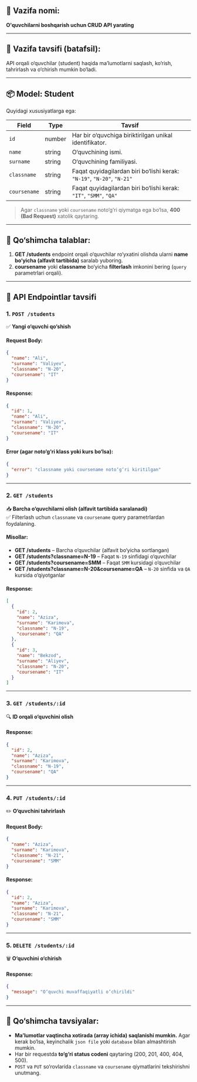## 🎯 **Vazifa nomi**:  
**O'quvchilarni boshqarish uchun CRUD API yarating**

---

## 📘 **Vazifa tavsifi (batafsil)**:
 
API orqali o‘quvchilar (student) haqida ma’lumotlarni saqlash, ko‘rish, tahrirlash va o‘chirish mumkin bo‘ladi.

---

## 📦 **Model: Student**

Quyidagi xususiyatlarga ega:

| Field       | Type   | Tavsif                                                                 |
|-------------|--------|------------------------------------------------------------------------|
| `id`        | number | Har bir o‘quvchiga biriktirilgan unikal identifikator.                 |
| `name`      | string | O‘quvchining ismi.                                                      |
| `surname`   | string | O‘quvchining familiyasi.                                                |
| `classname` | string | Faqat quyidagilardan biri bo‘lishi kerak: `"N-19"`, `"N-20"`, `"N-21"` |
| `coursename`| string | Faqat quyidagilardan biri bo‘lishi kerak: `"IT"`, `"SMM"`, `"QA"`      |

> Agar `classname` yoki `coursename` noto‘g‘ri qiymatga ega bo‘lsa, **400 (Bad Request)** xatolik qaytaring.

---

## 🧠 **Qo‘shimcha talablar:**

1. **GET /students** endpoint orqali o‘quvchilar ro‘yxatini olishda ularni **name bo‘yicha (alfavit tartibida)** saralab yuboring.
2. **coursename** yoki **classname** bo‘yicha **filterlash** imkonini bering (`query` parametrlari orqali).

---

## 📍 **API Endpointlar tavsifi**

### 1. `POST /students`  
✅ **Yangi o‘quvchi qo‘shish**

#### Request Body:
```json
{
  "name": "Ali",
  "surname": "Valiyev",
  "classname": "N-20",
  "coursename": "IT"
}
```

#### Response:
```json
{
  "id": 1,
  "name": "Ali",
  "surname": "Valiyev",
  "classname": "N-20",
  "coursename": "IT"
}
```

#### Error (agar noto‘g‘ri klass yoki kurs bo‘lsa):
```json
{
  "error": "classname yoki coursename noto‘g‘ri kiritilgan"
}
```

---

### 2. `GET /students`  
📥 **Barcha o‘quvchilarni olish (alfavit tartibida saralanadi)**  
✅ Filterlash uchun `classname` va `coursename` query parametrlardan foydalaning.

#### Misollar:

- **GET /students** – Barcha o‘quvchilar (alfavit bo‘yicha sortlangan)
- **GET /students?classname=N-19** – Faqat `N-19` sinfidagi o‘quvchilar
- **GET /students?coursename=SMM** – Faqat `SMM` kursidagi o‘quvchilar
- **GET /students?classname=N-20&coursename=QA** – `N-20` sinfida va `QA` kursida o‘qiyotganlar

#### Response:
```json
[
  {
    "id": 2,
    "name": "Aziza",
    "surname": "Karimova",
    "classname": "N-19",
    "coursename": "QA"
  },
  {
    "id": 3,
    "name": "Bekzod",
    "surname": "Aliyev",
    "classname": "N-20",
    "coursename": "IT"
  }
]
```

---

### 3. `GET /students/:id`  
🔍 **ID orqali o‘quvchini olish**

#### Response:
```json
{
  "id": 2,
  "name": "Aziza",
  "surname": "Karimova",
  "classname": "N-19",
  "coursename": "QA"
}
```

---

### 4. `PUT /students/:id`  
✏️ **O‘quvchini tahrirlash**

#### Request Body:
```json
{
  "name": "Aziza",
  "surname": "Karimova",
  "classname": "N-21",
  "coursename": "SMM"
}
```

#### Response:
```json
{
  "id": 2,
  "name": "Aziza",
  "surname": "Karimova",
  "classname": "N-21",
  "coursename": "SMM"
}
```

---

### 5. `DELETE /students/:id`  
🗑️ **O‘quvchini o‘chirish**

#### Response:
```json
{
  "message": "O‘quvchi muvaffaqiyatli o‘chirildi"
}
```

---

## 📁 **Qo‘shimcha tavsiyalar:**

- **Ma’lumotlar vaqtincha xotirada (array ichida) saqlanishi mumkin.** Agar kerak bo‘lsa, keyinchalik `json file` yoki `database` bilan almashtirish mumkin.
- Har bir requestda **to‘g‘ri status codeni** qaytaring (200, 201, 400, 404, 500).
- `POST` va `PUT` so‘rovlarida `classname` va `coursename` qiymatlarini tekshirishni unutmang.
